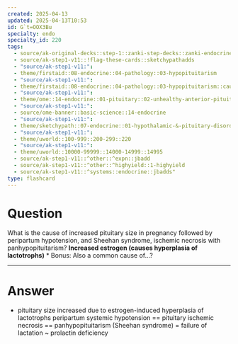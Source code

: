```yaml
---
created: 2025-04-13
updated: 2025-04-13T10:53
id: G`t=OOX3Bu
specialty: endo
specialty_id: 220
tags:
  - source/ak-original-decks::step-1::zanki-step-decks::zanki-endocrine::endocrine-pathology
  - source/ak-step1-v11::!flag-these-cards::sketchypathadds
  - "source/ak-step1-v11:": 
  - theme/firstaid::08-endocrine::04-pathology::03-hypopituitarism
  - "source/ak-step1-v11:": 
  - theme/firstaid::08-endocrine::04-pathology::03-hypopituitarism::causes::sheehan-syndrome
  - "source/ak-step1-v11:": 
  - theme/ome::14-endocrine::01-pituitary::02-unhealthy-anterior-pituitary
  - "source/ak-step1-v11:": 
  - source/ome-banner::basic-science::14-endocrine
  - "source/ak-step1-v11:": 
  - theme/sketchypath::07-endocrine::01-hypothalamic-&-pituitary-disorders::01-hypothalamic-&-pituitary-dysfunction---etiologies
  - "source/ak-step1-v11:": 
  - theme/uworld::100-999::200-299::220
  - "source/ak-step1-v11:": 
  - theme/uworld::10000-99999::14000-14999::14995
  - source/ak-step1-v11::^other::^expn::jbadd
  - source/ak-step1-v11::^other::^highyield::1-highyield
  - source/ak-step1-v11::^systems::endocrine::jbadds"
type: flashcard
---
```


# Question
What is the cause of increased pituitary size in pregnancy followed by peripartum hypotension, and Sheehan syndrome, ischemic necrosis with panhypopituitarism?   **Increased estrogen (causes hyperplasia of lactotrophs)**     * Bonus: Also a common cause of...?

---

# Answer
* pituitary size increased due to estrogen-induced hyperplasia of lactotrophs peripartum systemic hypotension == pituitary ischemic necrosis == panhypopituitarism (Sheehan syndrome) = failure of lactation ~ prolactin deficiency